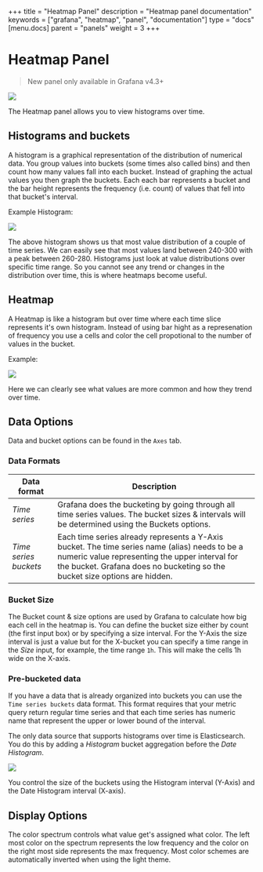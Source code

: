 +++
title = "Heatmap Panel"
description = "Heatmap panel documentation"
keywords = ["grafana", "heatmap", "panel", "documentation"]
type = "docs"
[menu.docs]
parent = "panels"
weight = 3
+++

# Heatmap Panel

> New panel only available in Grafana v4.3+

![](/img/docs/v43/heatmap_panel.png)

The Heatmap panel allows you to view histograms over time.

## Histograms and buckets

A histogram is a graphical representation of the distribution of numerical data. You group values into buckets
(some times also called bins) and then count how many values fall into each bucket. Instead
of graphing the actual values you then graph the buckets. Each each bar represents a bucket
and the bar height represents the frequency (i.e. count) of values that fell into that bucket's interval.

Example Histogram:

![](/img/docs/v43/heatmap_histogram.png)

The above histogram shows us that most value distribution of a couple of time series. We can easily see that
most values land between 240-300 with a peak between 260-280. Histograms just look at value distributions
over specific time range. So you cannot see any trend or changes in the distribution over time,
this is where heatmaps become useful.

## Heatmap

A Heatmap is like a histogram but over time where each time slice represents it's own
histogram. Instead of using bar hight as a represenation of frequency you use a cells and color
the cell propotional to the number of values in the bucket.

Example:

![](/img/docs/v43/heatmap_histogram_over_time.png)

Here we can clearly see what values are more common and how they trend over time.

## Data Options

Data and bucket options can be found in the `Axes` tab.

### Data Formats

Data format | Description
------------ | -------------
*Time series* | Grafana does the bucketing by going through all time series values. The bucket sizes & intervals will be determined using the Buckets options.
*Time series buckets* | Each time series already represents a Y-Axis bucket. The time series name (alias) needs to be a numeric value representing the upper interval for the bucket. Grafana does no bucketing so the bucket size options are hidden.

### Bucket Size

The Bucket count & size options are used by Grafana to calculate how big each cell in the heatmap is. You can
define the bucket size either by count (the first input box) or by specifying a size interval. For the Y-Axis
the size interval is just a value but for the X-bucket you can specify a time range in the *Size* input, for example,
the time range `1h`.  This will make the cells 1h wide on the X-axis.

### Pre-bucketed data

If you have a data that is already organized into buckets you can use the `Time series buckets` data format. This
format requires that your metric query return regular time series and that each time series has numeric name
that represent the upper or lower bound of the interval.

The only data source that supports histograms over time is Elasticsearch. You do this by adding a *Histogram*
bucket aggregation before the *Date Histogram*.

![](/img/docs/v43/elastic_histogram.png)

You control the size of the buckets using the Histogram interval (Y-Axis) and the Date Histogram interval (X-axis).

## Display Options

The color spectrum controls what value get's assigned what color. The left most color on the
spectrum represents the low frequency and the color on the right most side represents the max frequency.
Most color schemes are automatically inverted when using the light theme.

